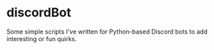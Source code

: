 # discordBot
Some simple scripts I've written for Python-based Discord bots to add interesting or fun quirks.
